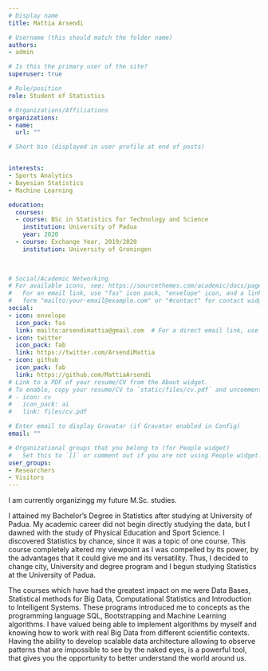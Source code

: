 ```yaml
---
# Display name
title: Mattia Arsendi

# Username (this should match the folder name)
authors:
- admin

# Is this the primary user of the site?
superuser: true

# Role/position
role: Student of Statistics

# Organizations/Affiliations
organizations:
- name: 
  url: ""

# Short bio (displayed in user profile at end of posts)


interests:
- Sports Analytics
- Bayesian Statistics
- Machine Learning

education:
  courses:
  - course: BSc in Statistics for Technology and Science
    institution: University of Padua
    year: 2020  
  - course: Exchange Year, 2019/2020
    institution: University of Groningen
    
    

# Social/Academic Networking
# For available icons, see: https://sourcethemes.com/academic/docs/page-builder/#icons
#   For an email link, use "fas" icon pack, "envelope" icon, and a link in the
#   form "mailto:your-email@example.com" or "#contact" for contact widget.
social:
- icon: envelope
  icon_pack: fas
  link: mailto:arsendimattia@gmail.com  # For a direct email link, use "mailto:test@example.org".
- icon: twitter
  icon_pack: fab
  link: https://twitter.com/ArsendiMattia
- icon: github
  icon_pack: fab
  link: https://github.com/MattiaArsendi
# Link to a PDF of your resume/CV from the About widget.
# To enable, copy your resume/CV to `static/files/cv.pdf` and uncomment the lines below.
# - icon: cv
#   icon_pack: ai
#   link: files/cv.pdf

# Enter email to display Gravatar (if Gravatar enabled in Config)
email: ""

# Organizational groups that you belong to (for People widget)
#   Set this to `[]` or comment out if you are not using People widget.
user_groups:
- Researchers
- Visitors
---
```


I am currently organizingg my future M.Sc. studies.

I attained my Bachelor’s Degree in Statistics after studying at University of Padua. My academic career did not begin directly studying the data, but I dawned with the study of Physical Education and Sport Science. I discovered Statistics by chance, since it was a topic of one course. This course completely altered my viewpoint as I was compelled by its power, by the advantages that it could give me and its versatility. Thus, I decided to change city, University and degree program and I begun studying Statistics at the University of Padua.

The courses which have had the greatest impact on me were Data Bases, Statistical methods for Big Data, Computational Statistics and Introduction to Intelligent Systems. These programs introduced me to concepts as the programming language SQL, Bootstrapping and Machine Learning algorithms. I have valued being able to implement algorithms by myself and knowing how to work with real Big Data from different scientific contexts. Having the ability to develop scalable data architecture allowing to observe patterns that are impossible to see by the naked eyes, is a powerful tool, that gives you the opportunity to better understand the world around us.




